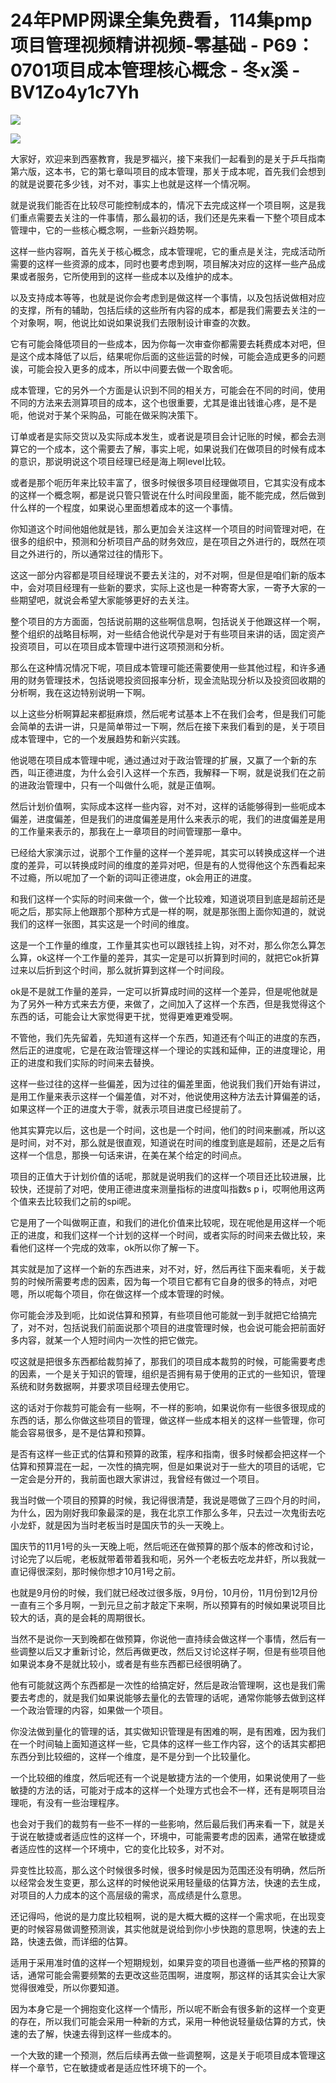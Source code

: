 # 24年PMP网课全集免费看，114集pmp项目管理视频精讲视频-零基础 - P69：0701项目成本管理核心概念 - 冬x溪 - BV1Zo4y1c7Yh

![](img/23cffaec0f9e2a66b06ae6ca2fc75b8d_0.png)

![](img/23cffaec0f9e2a66b06ae6ca2fc75b8d_1.png)

大家好，欢迎来到西塞教育，我是罗福兴，接下来我们一起看到的是关于乒乓指南第六版，这本书，它的第七章叫项目的成本管理，那关于成本呢，首先我们会想到的就是说要花多少钱，对不对，事实上也就是这样一个情况啊。

就是说我们能否在比较尽可能控制成本的，情况下去完成这样一个项目啊，这是我们重点需要去关注的一件事情，那么最初的话，我们还是先来看一下整个项目成本管理中，它的一些核心概念啊，一些新兴趋势啊。

这样一些内容啊，首先关于核心概念，成本管理呢，它的重点是关注，完成活动所需要的这样一些资源的成本，同时也要考虑到啊，项目解决对应的这样一些产品成果或者服务，它所使用到的这样一些成本以及维护的成本。

以及支持成本等等，也就是说你会考虑到是做这样一个事情，以及包括说做相对应的支撑，所有的辅助，包括后续的这些所有内容的成本，都是我们需要去关注的一个对象啊，啊，他说比如说如果说我们去限制设计审查的次数。

它有可能会降低项目的一些成本，因为你每一次审查你都需要去耗费成本对吧，但是这个成本降低了以后，结果呢你后面的这些运营的时候，可能会造成更多的问题诶，可能会投入更多的成本，所以中间要去做一个取舍呃。

成本管理，它的另外一个方面是认识到不同的相关方，可能会在不同的时间，使用不同的方法来去测算项目的成本，这个也很重要，尤其是谁出钱谁心疼，是不是呃，他说对于某个采购品，可能在做采购决策下。

订单或者是实际交货以及实际成本发生，或者说是项目会计记账的时候，都会去测算它的一个成本，这个需要去了解，事实上呢，如果说我们在做项目的时候有成本的意识，那说明说这个项目经理已经是海上啊level比较。

或者是那个呃历年来比较丰富了，很多时候很多项目经理做项目，它其实没有成本的这样一个概念啊，都是说只管只管说在什么时间段里面，能不能完成，然后做到什么样的一个程度，如果说心里面想着成本的这一个事情。

你知道这个时间他姐他就是钱，那么更加会关注这样一个项目的时间管理对吧，在很多的组织中，预测和分析项目产品的财务效应，是在项目之外进行的，既然在项目之外进行的，所以通常过往的情形下。

这这一部分内容都是项目经理说不要去关注的，对不对啊，但是但是咱们新的版本中，会对项目经理有一些新的要求，实际上这也是一种寄寄大家，一寄予大家的一些期望吧，就说会希望大家能够更好的去关注。

整个项目的方方面面，包括说前期的这些啊信息啊，包括说关于他跟这样一个啊，整个组织的战略目标啊，对一些结合他说代孕是对于有些项目来讲的话，固定资产投资项目，可以在项目成本管理中进行这项预测和分析。

那么在这种情况情况下呢，项目成本管理可能还需要使用一些其他过程，和许多通用的财务管理技术，包括说嗯投资回报率分析，现金流贴现分析以及投资回收期的分析啊，我在这边特别说明一下啊。

以上这些分析啊算起来都挺麻烦，然后呢考试基本上不在我们会考，但是我们可能会简单的去讲一讲，只是简单带过一下啊，然后在接下来我们看到的是，关于项目成本管理中，它的一个发展趋势和新兴实践。

他说嗯在项目成本管理中呢，通过通过对于政治管理的扩展，又赢了一个新的东西，叫正德进度，为什么会引入这样一个东西，我解释一下啊，就是说我们在之前的进政治管理中，只有一个叫做什么呃，就是正值啊。

然后计划价值啊，实际成本这样一些内容，对不对，这样的话能够得到一些呃成本偏差，进度偏差，但是我们的进度偏差是用什么来表示的呢，我们的进度偏差是用的工作量来表示的，那我在上一章项目的时间管理那一章中。

已经给大家演示过，说那个工作量的这样一个差异呢，其实可以转换成这样一个进度的差异，可以转换成时间的维度的差异对吧，但是有的人觉得他这个东西看起来不过瘾，所以呢加了一个新的词叫正德进度，ok会用正的进度。

和我们这样一个实际的时间来做一个，做一个比较难，知道说项目到底是超前还是呃之后，那实际上他跟那个那种方式是一样的啊，就是那张图上面你知道的，就说我们的这样一张图，其实这是一个时间的维度。

这是一个工作量的维度，工作量其实也可以跟钱挂上钩，对不对，那么你怎么算怎么算，ok这样一个工作量的差异，其实一定是可以折算到时间的，就把它ok折算过来以后折到这个时间，那么就折算到这样一个时间段。

ok是不是就工作量的差异，一定可以折算成时间的这样一个差异，但是呢他就是为了另外一种方式来去方便，来做了，之间加入了这样一个东西，但是我觉得这个东西的话，可能会让大家觉得更干扰，觉得更难更难受啊。

不管他，我们先先留着，先知道有这样一个东西，知道还有个叫正的进度的东西，然后正的进度呢，它是在政治管理这样一个理论的实践和延伸，正的进度理论，用正的进度和我们实际的时间来去替换。

这样一些过往的这样一些偏差，因为过往的偏差里面，他说我们我们开始有讲过，是用工作量来表示这样一个偏差值，对不对，他说使用这种方法去计算偏差的话，如果这样一个正的进度大于零，就表示项目进度已经提前了。

他其实算完以后，这也是一个时间，这也是一个时间，他们的时间来删减，所以这是时间，对不对，那么就是很直观，知道说在时间的维度到底是超前，还是之后有这样一个信息，那换一句话来讲，在美在某个给定的时间点。

项目的正值大于计划价值的话呢，那就是说明我们的这样一个项目还比较进展，比较快，还提前了对吧，使用正德进度来测量指标的进度叫指数s p i，哎啊他用这两个值来去比较我们之前的spi呢。

它是用了一个叫做啊正直，和我们的进化价值来比较呢，现在呢他是用这样一个呃正的进度，和我们这样一个计划的这样一个时间，或者实际的时间来去做比较，来看他们这样一个完成的效率，ok所以你了解一下。

其实就是加了这样一个新的东西进来，对不对，好，然后再往下面来看呃，关于裁剪的时候所需要考虑的因素，因为每一个项目它都有它自身的很多的特点，对吧嗯，所以呢每个项目，你在做这样一个成本管理的时候。

你可能会涉及到呃，比如说估算和预算，有些项目他可能就一到手就把它给搞完了，对不对，包括说我们前面说那个项目的进度管理时候，也会说可能会把前面好多内容，就某一个人短时间内一次性的把它做完。

哎这就是把很多东西都给裁剪掉了，那我们的项目成本裁剪的时候，可能需要考虑的因素，一个是关于知识的管理，组织是否拥有易于使用的正式的一些知识，管理系统和财务数据啊，并要求项目经理去使用它。

这的话对于你裁剪可能会有一些啊，不一样的影响，如果说你有一些很多很现成的东西的话，那么你做这些项目的管理，做这样一些成本相关的这样一些管理，你可能会容易很多，是不是估算和预算。

是否有这样一些正式的估算和预算的政策，程序和指南，很多时候都会把这样一个估算和预算混在一起，一次性的搞完啊，但是如果说对于一些大的项目的话呢，它一定会是分开的，我前面也跟大家讲过，我曾经有做过一个项目。

我当时做一个项目的预算的时候，我记得很清楚，我说是嗯做了三四个月的时间，为什么，因为刚好我印象最深的是，我在北京工作那么多年，只去过一次鬼街去吃小龙虾，就是因为当时老板当时是国庆节的头一天晚上。

国庆节的11月1号的头一天晚上呃，然后呃还在做预算的那个版本的修改和讨论，讨论完了以后呢，老板就带着带着我和呃，另外一个老板去吃龙井虾，所以我就一直记得很深刻，那时候你想才10月1号之前。

也就是9月份的时候，我们就已经改过很多版，9月份，10月份，11月份到12月份一直有三个多月啊，一到元旦之前才敲定下来啊，所以预算有的时候如果说项目比较大的话，真的是会耗的周期很长。

当然不是说你一天到晚都在做预算，你说他一直持续会做这样一个事情，然后有一些调整以后又才重新讨论，然后再做更改，然后又讨论这样子啊，但是有些项目他如果说本身不是就比较小，或者是有些东西都已经很明确了。

他有可能就这两个东西都是一次性的给搞定好，然后是政治管理啊，这也是我们需要去考虑的，就是我们如果说能够去量化的去管理的话呢，通常你能够去做到这样一个政治管理的内容，如果做一个项目。

你没法做到量化的管理的话，其实做知识管理是有困难的啊，是有困难，因为我们在一个时间轴上面知道这样一些，它具体的这样一些工作内容，这个的话其实都把东西分到比较细的，这样一个维度，是不是分到一个比较量化。

一个比较细的维度，然后呢还有一个说是敏捷方法的一个使用，如果说使用了一些敏捷的方法的话，可能对于成本的这样一个处理方式也会不一样，还有是啊项目治理呃，有没有一些治理程序。

也会对于我们的裁剪有一些不一样的一些影响，然后最后我们再来看一下，就是关于说在敏捷或者适应性的这样一个，环境中，可能需要考虑的因素，通常在敏捷或者适应性的这样一个环境中，它的变化比较多，对不对。

异变性比较高，那么这个时候很多时候，很多时候是因为范围还没有明确，然后所以经常会发生变更，那么这样的时候他说采用轻量级的估算方法，快速的去生成，对项目的人力成本的这个高层级的需求，高成绩是什么意思。

还记得吗，他说的是力度比较粗啊，说的是大概大概的这样一个需求呃，在出现变更的时候容易做调整预测诶，其实他就是说给到你小步快跑的意思啊，快速的去上路，快速去做，而详细的估算。

适用于采用准时值的这样一个短期规划，如果异变的项目也遵循一些严格的预算的话，通常可能会需要频繁的去更改这些范围啊，进度啊，那这样的话其实会让大家觉得很难受，所以你要知道。

因为本身它是一个拥抱变化这样一个情形，所以呢不断会有很多新的这样一个变更的存在，所以我们可能会采用一种新的方式，采用一种他说轻量级估算的方式，快速的去了解，快速去得到这样一些成本的。

一个大致的建一个预测，然后后续再去做一些调整啊，这是关于呃项目成本管理这样一个章节，它在敏捷或者是适应性环境下的一个。

